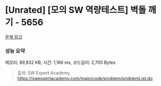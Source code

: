 # [Unrated] [모의 SW 역량테스트] 벽돌 깨기 - 5656 

[문제 링크](https://swexpertacademy.com/main/code/problem/problemDetail.do?contestProbId=AWXRQm6qfL0DFAUo) 

### 성능 요약

메모리: 89,832 KB, 시간: 1,166 ms, 코드길이: 2,705 Bytes



> 출처: SW Expert Academy, https://swexpertacademy.com/main/code/problem/problemList.do